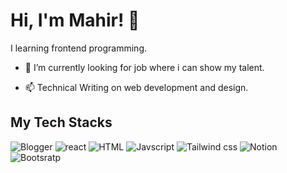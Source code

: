 

# Hi, I'm Mahir! 👋

I learning frontend programming.

- 🔭 I’m currently looking for job where i can show my talent.

- 📫 Technical Writing on web development and design.
 
## My Tech Stacks


![Blogger](https://img.shields.io/badge/Blogger-FF5722?style=for-the-badge&logo=blogger&logoColor=white)
![react](https://img.shields.io/badge/React-20232A?style=for-the-badge&logo=react&logoColor=61DAFB)
 ![HTML](https://img.shields.io/badge/HTML5-E34F26?style=for-the-badge&logo=html5&logoColor=white)
 ![Javscript](https://img.shields.io/badge/JavaScript-323330?style=for-the-badge&logo=javascript&logoColor=F7DF1E)
 ![Tailwind css](https://img.shields.io/badge/Tailwind_CSS-38B2AC?style=for-the-badge&logo=tailwind-css&logoColor=white)
 ![Notion](https://img.shields.io/badge/Notion-000000?style=for-the-badge&logo=notion&logoColor=white)
 ![Bootsratp](https://img.shields.io/badge/Bootstrap-563D7C?style=for-the-badge&logo=bootstrap&logoColor=white)

